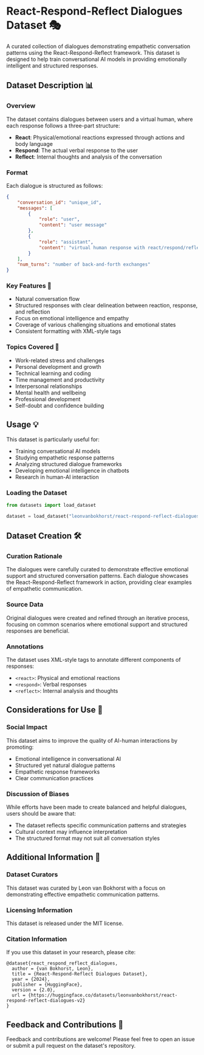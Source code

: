 
# React-Respond-Reflect Dialogues Dataset 🎭

A curated collection of dialogues demonstrating empathetic conversation patterns using the React-Respond-Reflect framework. This dataset is designed to help train conversational AI models in providing emotionally intelligent and structured responses.

## Dataset Description 📊

### Overview
The dataset contains dialogues between users and a virtual human, where each response follows a three-part structure:
- **React**: Physical/emotional reactions expressed through actions and body language
- **Respond**: The actual verbal response to the user
- **Reflect**: Internal thoughts and analysis of the conversation

### Format
Each dialogue is structured as follows:
```json
{
    "conversation_id": "unique_id",
    "messages": [
        {
            "role": "user",
            "content": "user message"
        },
        {
            "role": "assistant",
            "content": "virtual human response with react/respond/reflect tags"
        }
    ],
    "num_turns": "number of back-and-forth exchanges"
}
```

### Key Features 🌟
- Natural conversation flow
- Structured responses with clear delineation between reaction, response, and reflection
- Focus on emotional intelligence and empathy
- Coverage of various challenging situations and emotional states
- Consistent formatting with XML-style tags

### Topics Covered 📝
- Work-related stress and challenges
- Personal development and growth
- Technical learning and coding
- Time management and productivity
- Interpersonal relationships
- Mental health and wellbeing
- Professional development
- Self-doubt and confidence building

## Usage 💡

This dataset is particularly useful for:
- Training conversational AI models
- Studying empathetic response patterns
- Analyzing structured dialogue frameworks
- Developing emotional intelligence in chatbots
- Research in human-AI interaction

### Loading the Dataset
```python
from datasets import load_dataset

dataset = load_dataset("leonvanbokhorst/react-respond-reflect-dialogues-v2")
```

## Dataset Creation 🛠️

### Curation Rationale
The dialogues were carefully curated to demonstrate effective emotional support and structured conversation patterns. Each dialogue showcases the React-Respond-Reflect framework in action, providing clear examples of empathetic communication.

### Source Data
Original dialogues were created and refined through an iterative process, focusing on common scenarios where emotional support and structured responses are beneficial.

### Annotations
The dataset uses XML-style tags to annotate different components of responses:
- `<react>`: Physical and emotional reactions
- `<respond>`: Verbal responses
- `<reflect>`: Internal analysis and thoughts

## Considerations for Use 🤔

### Social Impact
This dataset aims to improve the quality of AI-human interactions by promoting:
- Emotional intelligence in conversational AI
- Structured yet natural dialogue patterns
- Empathetic response frameworks
- Clear communication practices

### Discussion of Biases
While efforts have been made to create balanced and helpful dialogues, users should be aware that:
- The dataset reflects specific communication patterns and strategies
- Cultural context may influence interpretation
- The structured format may not suit all conversation styles

## Additional Information 📌

### Dataset Curators
This dataset was curated by Leon van Bokhorst with a focus on demonstrating effective empathetic communication patterns.

### Licensing Information
This dataset is released under the MIT license.

### Citation Information
If you use this dataset in your research, please cite:
```
@dataset{react_respond_reflect_dialogues,
  author = {van Bokhorst, Leon},
  title = {React-Respond-Reflect Dialogues Dataset},
  year = {2024},
  publisher = {HuggingFace},
  version = {2.0},
  url = {https://huggingface.co/datasets/leonvanbokhorst/react-respond-reflect-dialogues-v2}
}
```

## Feedback and Contributions 🤝
Feedback and contributions are welcome! Please feel free to open an issue or submit a pull request on the dataset's repository. 

